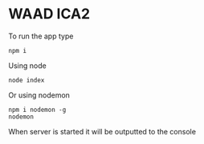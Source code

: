 # WAAD ICA2
To run the app type
```
npm i
```
Using node
```
node index
```
Or using nodemon
```
npm i nodemon -g
nodemon
```
When server is started it will be outputted to the console


